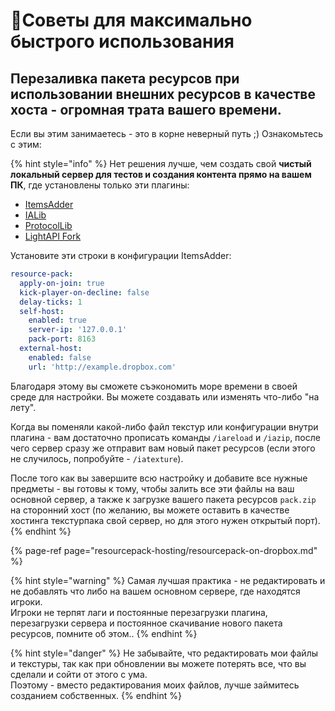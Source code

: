 # 🏁Советы для максимально быстрого использования

## Перезаливка пакета ресурсов при использовании внешних ресурсов в качестве хоста - огромная трата вашего времени.

Если вы этим занимаетесь - это в корне неверный путь ;\) Ознакомьтесь с этим:

{% hint style="info" %}
Нет решения лучше, чем создать свой **чистый локальный сервер для тестов и создания контента прямо на вашем ПК**, где установлены только эти плагины:

* [ItemsAdder](https://www.spigotmc.org/resources/%E2%9C%85must-have%E2%9C%85-itemsadder%E2%9C%A8textures-3d-models-emojis-ores-blocks-wings-tails-hats-more.73355/)
* [IALib](https://www.spigotmc.org/resources/ialib.75974/)
* [ProtocolLib](https://www.spigotmc.org/resources/protocollib.1997/)
* [LightAPI Fork](https://www.spigotmc.org/resources/lightapi-fork.48247/)

Установите эти строки в конфигурации ItemsAdder:

```yaml
resource-pack:
  apply-on-join: true
  kick-player-on-decline: false
  delay-ticks: 1
  self-host:
    enabled: true
    server-ip: '127.0.0.1'
    pack-port: 8163
  external-host:
    enabled: false
    url: 'http://example.dropbox.com'
```

Благодаря этому вы сможете съэкономить море времени в своей среде для настройки. Вы можете создавать или изменять что-либо "на лету".

Когда вы поменяли какой-либо файл текстур или конфигурации внутри плагина - вам достаточно прописать команды `/iareload` и `/iazip`, после чего сервер сразу же отправит вам новый пакет ресурсов (если этого не случилось, попробуйте - `/iatexture`).

После того как вы завершите всю настройку и добавите все нужные предметы - вы готовы к тому, чтобы залить все эти файлы на ваш основной сервер, а также к загрузке вашего пакета ресурсов `pack.zip` на сторонний хост (по желанию, вы можете оставить в качестве хостинга текстурпака свой сервер, но для этого нужен открытый порт).
{% endhint %}

{% page-ref page="resourcepack-hosting/resourcepack-on-dropbox.md" %}

{% hint style="warning" %}
Самая лучшая практика - не редактировать и не добавлять что либо на вашем основном сервере, где находятся игроки.  
Игроки не терпят лаги и постоянные перезагрузки плагина, перезагрузки сервера и постоянное скачивание нового пакета ресурсов, помните об этом..
{% endhint %}

{% hint style="danger" %}
Не забывайте, что редактировать мои файлы и текстуры, так как при обновлении вы можете потерять все, что вы сделали и сойти от этого с ума.  
Поэтому - вместо редактирования моих файлов, лучше займитесь созданием собственных.
{% endhint %}

